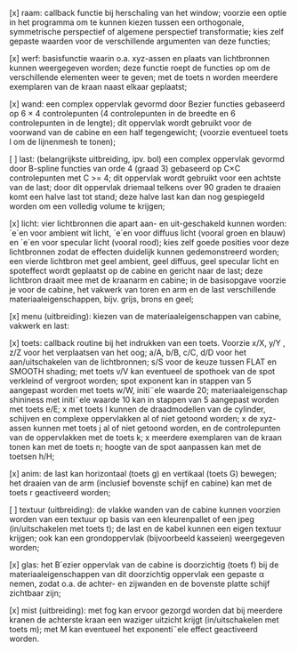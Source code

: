 [x] raam: callback functie bij herschaling van het window; voorzie een optie in het programma
om te kunnen kiezen tussen een orthogonale, symmetrische perspectief of algemene perspectief transformatie; kies zelf gepaste waarden voor de verschillende argumenten van
deze functies;

[x] werf: basisfunctie waarin o.a. xyz-assen en plaats van lichtbronnen kunnen weergegeven
worden; deze functie roept de functies op om de verschillende elementen weer te geven;
met de toets n worden meerdere exemplaren van de kraan naast elkaar geplaatst;

[x] wand: een complex oppervlak gevormd door Bezier functies gebaseerd op 6 × 4 controlepunten (4 controlepunten in de breedte en 6 controlepunten in de lengte); dit oppervlak wordt gebruikt voor de voorwand van de cabine en een half tegengewicht; (voorzie eventueel toets l om de lijnenmesh te tonen);

[ ] last: (belangrijkste uitbreiding, ipv. bol) een complex oppervlak gevormd door B-spline
functies van orde 4 (graad 3) gebaseerd op C×C controlepunten met C >= 4; dit oppervlak
wordt gebruikt voor een achtste van de last; door dit oppervlak driemaal telkens over 90
graden te draaien komt een halve last tot stand; deze halve last kan dan nog gespiegeld
worden om een volledig volume te krijgen;

[x] licht: vier lichtbronnen die apart aan- en uit-geschakeld kunnen worden: ´e´en voor ambient
wit licht, ´e´en voor diffuus licht (vooral groen en blauw) en ´e´en voor specular licht (vooral
rood); kies zelf goede posities voor deze lichtbronnen zodat de effecten duidelijk kunnen
gedemonstreerd worden; een vierde lichtbron met geel ambient, geel diffuus, geel specular
licht en spoteffect wordt geplaatst op de cabine en gericht naar de last; deze lichtbron
draait mee met de kraanarm en cabine; in de basisopgave voorzie je voor de cabine, het vakwerk van toren en arm en de last
verschillende materiaaleigenschappen, bijv. grijs, brons en geel;

[x] menu (uitbreiding): kiezen van de materiaaleigenschappen van cabine, vakwerk en last:

[x] toets: callback routine bij het indrukken van een toets. Voorzie x/X, y/Y , z/Z voor het
verplaatsen van het oog; a/A, b/B, c/C, d/D voor het aan/uitschakelen van de lichtbronnen; s/S voor de keuze tussen FLAT en SMOOTH shading;
met toets v/V kan eventueel de spothoek van de spot verkleind of vergroot worden; spot
exponent kan in stappen van 5 aangepast worden met toets w/W, initi¨ele waarde 20;
materiaaleigenschap shininess met initi¨ele waarde 10 kan in stappen van 5 aangepast
worden met toets e/E;
x met toets l kunnen de draadmodellen van de cylinder, schijven en complexe oppervlakken
al of niet getoond worden; 
x de xyz-assen kunnen met toets j al of niet getoond worden, en
de controlepunten van de oppervlakken met de toets k;
x meerdere exemplaren van de kraan tonen kan met de toets n;
hoogte van de spot aanpassen kan met de toetsen h/H;

[x] anim: de last kan horizontaal (toets g) en vertikaal (toets G) bewegen; het draaien van
de arm (inclusief bovenste schijf en cabine) kan met de toets r geactiveerd worden;

[ ] textuur (uitbreiding): de vlakke wanden van de cabine kunnen voorzien worden van een
textuur op basis van een kleurenpallet of een jpeg (in/uitschakelen met toets t); de last
en de kabel kunnen een eigen textuur krijgen; ook kan een grondoppervlak (bijvoorbeeld
kasseien) weergegeven worden;

[x] glas: het B´ezier oppervlak van de cabine is doorzichtig (toets f)
bij de materiaaleigenschappen van dit doorzichtig oppervlak een gepaste α nemen, zodat
o.a. de achter- en zijwanden en de bovenste platte schijf zichtbaar zijn;

[x] mist (uitbreiding): met fog kan ervoor gezorgd worden dat bij meerdere kranen de achterste kraan een waziger uitzicht krijgt (in/uitschakelen met toets m); met M kan eventueel
het exponenti¨ele effect geactiveerd worden.